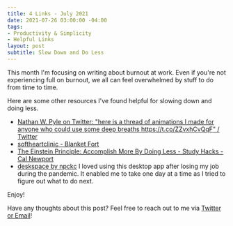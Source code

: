 ```yaml
---
title: 4 Links - July 2021
date: 2021-07-26 03:00:00 -04:00
tags:
- Productivity & Simplicity
- Helpful Links
layout: post
subtitle: Slow Down and Do Less
---
```


This month I'm focusing on writing about burnout at work. Even if you're not experiencing full on burnout, we all can feel overwhelmed by stuff to do from time to time.

Here are some other resources I've found helpful for slowing down and doing less.

* [Nathan W. Pyle on Twitter: "here is a thread of animations I made for anyone who could use some deep breaths https://t.co/ZZvxhCvQqF" / Twitter](https://twitter.com/nathanwpyle/status/1139676955316559872)
* [softheartclinic - Blanket Fort](https://softheartclinic.neocities.org/blanketfort.html)
* [The Einstein Principle: Accomplish More By Doing Less - Study Hacks - Cal Newport](https://www.calnewport.com/blog/2007/10/10/the-einstein-principle-accomplish-more-by-doing-less/)
* [deskspace by npckc](https://npckc.itch.io/deskspace) I loved using this desktop app after losing my job during the pandemic. It enabled me to take one day at a time as I tried to figure out what to do next.

Enjoy!

Have any thoughts about this post? Feel free to reach out to me via [Twitter or Email](https://arcadiapage.com/talk/)!